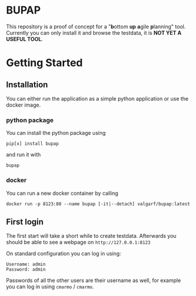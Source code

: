 # BUPAP
This repository is a proof of concept for a "**b**ottom **up** **a**gile **p**lanning" tool.
Currently you can only install it and browse the testdata, it is **NOT YET A USEFUL TOOL**.

# Getting Started

## Installation

You can either run the application as a simple python application or use the docker image.

### python package
You can install the python package using  
```
pip[x] install bupap
```
and run it with  
```
bupap
```

### docker

You can run a new docker container by calling
```
docker run -p 8123:80 --name bupap [-it|--detach] valgarf/bupap:latest
```

## First login

The first start will take a short while to create testdata. 
Afterwards you should be able to see a webpage on `http://127.0.0.1:8123`

On standard configuration you can log in using:
```
Username: admin
Password: admin
```

Passwords of all the other users are their username as well, for example you can log in using `cmarmo` / `cmarmo`.

